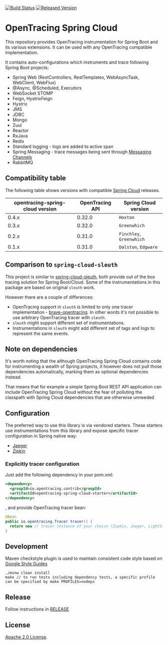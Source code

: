 [![Build Status][ci-img]][ci] [![Released Version][maven-img]][maven]

# OpenTracing Spring Cloud
This repository provides OpenTracing instrumentation for Spring Boot and its various extensions. It can be used with any OpenTracing
compatible implementation.

It contains auto-configurations which instruments and trace following Spring Boot projects:
* Spring Web (RestControllers, RestTemplates, WebAsyncTask, WebClient, WebFlux)
* @Async, @Scheduled, Executors
* WebSocket STOMP
* Feign, HystrixFeign
* Hystrix
* JMS
* JDBC
* Mongo
* Zuul
* Reactor
* RxJava
* Redis
* Standard logging - logs are added to active span
* Spring Messaging - trace messages being sent through [Messaging Channels](https://docs.spring.io/spring-integration/reference/html/#messaging-channels-section)
* RabbitMQ

## Compatibility table

The following table shows versions with compatible [Spring Cloud](http://projects.spring.io/spring-cloud/) releases.

opentracing-spring-cloud version | OpenTracing API | Spring Cloud version
--- | --- | ---
0.4.x | 0.32.0 | `Hoxton`
0.3.x | 0.32.0 | `Greenwhich`
0.2.x | 0.31.0 | `Finchley`, `Greenwhich`
0.1.x | 0.31.0 | `Dalston`, `Edgware`


## Comparison to `spring-cloud-sleuth`
This project is similar to [spring-cloud-sleuth](https://github.com/spring-cloud/spring-cloud-sleuth),
both provide out of the box tracing solution for Spring Boot/Cloud. Some of the instrumentations in this
package are based on original `sleuth` work.

However there are a couple of differences:
* OpenTracing support in `sleuth` is limited to only one tracer implementation - [brave-opentracing](https://github.com/openzipkin-contrib/brave-opentracing). In other words it's not possible to use arbitrary OpenTracing tracer with `sleuth`.
* `sleuth` might support different set of instrumentations.
* Instrumentations in `sleuth` might add different set of tags and logs to represent the same events.

## Note on dependencies

It's worth noting that the although OpenTracing Spring Cloud contains code for instrumenting a wealth of Spring projects,
it however does not pull those dependencies automatically, marking them as optional dependencies instead.

That means that for example a simple Spring Boot REST API application can include OpenTracing Spring Cloud without the fear
of polluting the classpath with Spring Cloud dependencies that are otherwise unneeded

## Configuration

The preferred way to use this library is via vendored starters. These starters use
instrumentations from this library and expose specific tracer configuration in Spring
native way:

* [Jaeger](https://github.com/opentracing-contrib/java-spring-jaeger)
* [Zipkin](https://github.com/opentracing-contrib/java-spring-zipkin)

### Explicitly tracer configuration

Just add the following dependency in your pom.xml:
```xml
<dependency>
  <groupId>io.opentracing.contrib</groupId>
  <artifactId>opentracing-spring-cloud-starter</artifactId>
</dependency>
```
, and provide OpenTracing tracer bean:
```java
@Bean
public io.opentracing.Tracer tracer() {
  return new // tracer instance of your choice (Zipkin, Jaeger, LightStep)
}
```

## Development
Maven checkstyle plugin is used to maintain consistent code style based on [Google Style Guides](https://github.com/google/styleguide)

```shell
./mvnw clean install
make // to run tests including dependency tests, a specific profile can be specified by make PROFILES=nodeps
```

## Release
Follow instructions in [RELEASE](RELEASE.md)

   [ci-img]: https://travis-ci.org/opentracing-contrib/java-spring-cloud.svg?branch=master
   [ci]: https://travis-ci.org/opentracing-contrib/java-spring-cloud
   [maven-img]: https://img.shields.io/maven-central/v/io.opentracing.contrib/opentracing-spring-cloud.svg?maxAge=2592000
   [maven]: http://search.maven.org/#search%7Cga%7C1%7Copentracing-spring-cloud

## License

[Apache 2.0 License](./LICENSE).
